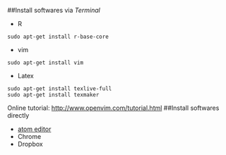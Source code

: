 ##Install softwares via *Terminal*
* R
```
sudo apt-get install r-base-core
```
* vim
```
sudo apt-get install vim
```
* Latex
```
sudo apt-get install texlive-full
sudo apt-get install texmaker
```
Online tutorial: http://www.openvim.com/tutorial.html
##Install softwares directly
* [atom editor](https://atom.io/)
* Chrome
* Dropbox

